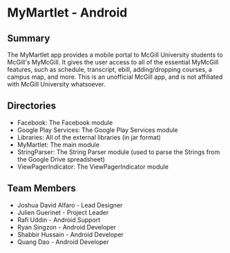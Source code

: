 MyMartlet - Android
======

Summary 
------
The MyMartlet app provides a mobile portal to McGill University students to McGill's MyMcGill. It gives the user access to all of the essential MyMcGill features, such as schedule, transcript, ebill, adding/dropping courses, a campus map, and more. 
This is an unofficial McGill app, and is not affiliated with McGill University whatsoever.  

Directories
------
* Facebook: The Facebook module
* Google Play Services: The Google Play Services module
* Libraries: All of the external libraries (in jar format)
* MyMartlet: The main module
* StringParser: The String Parser module (used to parse the Strings from the Google Drive spreadsheet)
* ViewPagerIndicator: The ViewPagerIndicator module

Team Members
------
* Joshua David Alfaro - Lead Designer
* Julien Guerinet - Project Leader
* Rafi Uddin - Android Support
* Ryan Singzon - Android Developer
* Shabbir Hussain - Android Developer
* Quang Dao - Android Developer
